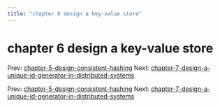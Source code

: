 ```yaml
---
title: "chapter 6 design a key-value store"
---
```


# chapter 6 design a key-value store

Prev: [chapter-5-design-consistent-hashing](chapter-5-design-consistent-hashing.md)
Next: [chapter-7-design-a-unique-id-generator-in-distributed-systems](chapter-7-design-a-unique-id-generator-in-distributed-systems.md)

Prev: [chapter-5-design-consistent-hashing](chapter-5-design-consistent-hashing.md)
Next: [chapter-7-design-a-unique-id-generator-in-distributed-systems](chapter-7-design-a-unique-id-generator-in-distributed-systems.md)
